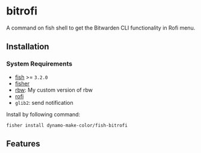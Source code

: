 # bitrofi
A command on fish shell to get the Bitwarden CLI functionality in Rofi menu.

## Installation

### System Requirements

- [fish](https://github.com/fish-shell/fish-shell) >= `3.2.0`
- [fisher](https://github.com/jorgebucaran/fisher)
- [rbw](https://github.com/dynamotn/rbw): My custom version of rbw
- [rofi](https://github.com/davatorium/rofi)
- `glib2`: send notification

Install by following command:
```fish
fisher install dynamo-make-color/fish-bitrofi
```

## Features
